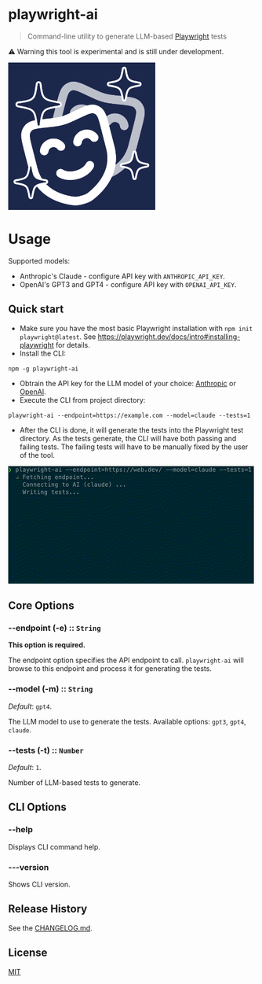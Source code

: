 # playwright-ai

> Command-line utility to generate LLM-based [Playwright](https://playwright.dev/) tests

⚠️ Warning this tool is experimental and is still under development.

<img src="assets/playwright-ai.svg" alt="playwright-ai logo" width=300 />

# Usage

Supported models:

- Anthropic's Claude - configure API key with `ANTHROPIC_API_KEY`.
- OpenAI's GPT3 and GPT4 - configure API key with `OPENAI_API_KEY`.

## Quick start

- Make sure you have the most basic Playwright installation with `npm init playwright@latest`. See https://playwright.dev/docs/intro#installing-playwright for details.
- Install the CLI:

```
npm -g playwright-ai
```

- Obtrain the API key for the LLM model of your choice: [Anthropic](https://www.anthropic.com) or [OpenAI](https://openai.com/).
- Execute the CLI from project directory:

```
playwright-ai --endpoint=https://example.com --model=claude --tests=1
```

- After the CLI is done, it will generate the tests into the Playwright test directory. As the tests generate, the CLI will have both passing and failing tests. The failing tests will have to be manually fixed by the user of the tool.

<img src="assets/pw-demo.gif" alt="playwright-ai demo" />

## Core Options

### --endpoint (-e) :: `String`

**This option is required.**

The endpoint option specifies the API endpoint to call. `playwright-ai` will browse to this endpoint and process it for generating the tests.

### --model (-m) :: `String`

_Default_: `gpt4`.

The LLM model to use to generate the tests.
Available options: `gpt3`, `gpt4`, `claude`.

### --tests (-t) :: `Number`

_Default_: `1`.

Number of LLM-based tests to generate.

## CLI Options

### --help

Displays CLI command help.

### ---version

Shows CLI version.

## Release History

See the [CHANGELOG.md](CHANGELOG.md).

## License

[MIT](LICENSE)
